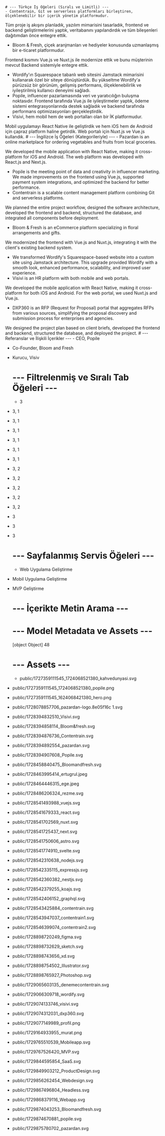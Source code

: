 
    # --- Türkçe İş Öğeleri (Sıralı ve Limitli) ---
    - Contentrain, Git ve serverless platformları birleştiren, ölçeklenebilir bir içerik yönetim platformudur.

Tüm proje iş akışını planladık, yazılım mimarisini tasarladık, frontend ve backend geliştirmelerini yaptık, veritabanını yapılandırdık ve tüm bileşenleri dağıtımdan önce entegre ettik.
- Bloom & Fresh, çiçek aranjmanları ve hediyeler konusunda uzmanlaşmış bir e-ticaret platformudur.

Frontend kısmını Vue.js ve Nuxt.js ile modernize ettik ve bunu müşterinin mevcut Backend sistemiyle entegre ettik.
- Wordify'ın Squarespace tabanlı web sitesini Jamstack mimarisini kullanarak özel bir siteye dönüştürdük. Bu yükseltme Wordify'a pürüzsüz bir görünüm, gelişmiş performans, ölçeklenebilirlik ve iyileştirilmiş kullanıcı deneyimi sağladı.
- Popile, influencer pazarlamasında veri ve yaratıcılığın buluşma noktasıdır. Frontend tarafında Vue.js ile iyileştirmeler yaptık, ödeme sistemi entegrasyonlarında destek sağladık ve backend tarafında performans optimizasyonları gerçekleştirdik.
- Visivi, hem mobil hem de web portalları olan bir İK platformudur.

Mobil uygulamayı React Native ile geliştirdik ve hem iOS hem de Android için çapraz platform haline getirdik. Web portalı için Nuxt.js ve Vue.js kullandık.
    # --- İngilizce İş Öğeleri (Kategorileriyle) ---
    - Pazardan is an online marketplace for ordering vegetables and fruits from local groceries. 

We developed the mobile application with React Native, making it cross-platform for iOS and Android. The web platform was developed with React.js and Next.js.
- Popile is the meeting point of data and creativity in influencer marketing. We made improvements on the frontend using Vue.js, supported payment system integrations, and optimized the backend for better performance.
- Contentrain is a scalable content management platform combining Git and serverless platforms.

We planned the entire project workflow, designed the software architecture, developed the frontend and backend, structured the database, and integrated all components before deployment.
- Bloom & Fresh is an eCommerce platform specializing in floral arrangements and gifts.

We modernized the frontend with Vue.js and Nuxt.js, integrating it with the client's existing backend system.
- We transformed Wordify's Squarespace-based website into a custom site using Jamstack architecture. This upgrade provided Wordify with a smooth look, enhanced performance, scalability, and improved user experience.
- Visivi is an HR platform with both mobile and web portals. 

We developed the mobile application with React Native, making it cross-platform for both iOS and Android. For the web portal, we used Nuxt.js and Vue.js.
- DXP360 is an RFP (Request for Proposal) portal that aggregates RFPs from various sources, simplifying the proposal discovery and submission process for enterprises and agencies.

We designed the project plan based on client briefs, developed the frontend and backend, structured the database, and deployed the project.
    # --- Referanslar ve İlişkili İçerikler ---
    - CEO, Popile
- Co-Founder, Bloom and Fresh
- Kurucu, Visiv
    # --- Filtrelenmiş ve Sıralı Tab Öğeleri ---
    - 3
- 3, 1
- 3, 1
- 3, 1
- 3, 1
- 3, 1
- 3, 1
- 3, 2
- 3, 2
- 3, 2
- 3, 2
- 3, 2
- 3
- 3
- 3
    # --- Sayfalanmış Servis Öğeleri ---
    - Web Uygulama Geliştirme
- Mobil Uygulama Geliştirme
- MVP Geliştirme
    # --- İçerikte Metin Arama ---
    
    # --- Model Metadata ve Assets ---
    [object Object]
    48
    # --- Assets ---
    - public/1727359111545_1724068521380_kahvedunyasi.svg
- public/1727359111545_1724068521380_popile.png
- public/1727359111545_1624068421380_hero.png
- public/1728078857706_pazardan-logo.8e05f16c 1.svg
- public/1728394832510_Visivi.svg
- public/1728394858114_Bloom&fresh.svg
- public/1728394876736_Contentrain.svg
- public/1728394892554_pazardan.svg
- public/1728394907608_Popile.svg
- public/1728458840475_Bloomandfresh.svg
- public/1728463995414_ertugrul.jpeg
- public/1728464446315_ege.jpeg
- public/1728486206324_rezme.svg
- public/1728541493988_vuejs.svg
- public/1728541679333_react.svg
- public/1728541702569_nuxt.svg
- public/1728541725437_next.svg
- public/1728541750606_astro.svg
- public/1728541774910_svelte.svg
- public/1728542310638_nodejs.svg
- public/1728542335115_expressjs.svg
- public/1728542360382_nestjs.svg
- public/1728542379255_koajs.svg
- public/1728542406152_graphql.svg
- public/1728543425884_contentrain.svg
- public/1728543947037_contentrain1.svg
- public/1728546399074_contentrain2.svg
- public/1728898720249_figma.svg
- public/1728898732629_sketch.svg
- public/1728898743656_xd.svg
- public/1728898754502_Illustrator.svg
- public/1728898765927_Photoshop.svg
- public/1729065603135_denemecontentrain.svg
- public/1729066309718_wordify.svg
- public/1729074133746_visivi.svg
- public/1729074312031_dxp360.svg
- public/1729077149989_profil.png
- public/1729164933955_murat.png
- public/1729765510539_Mobileapp.svg
- public/1729767526420_MVP.svg
- public/1729844595854_SaaS.svg
- public/1729849903212_ProductDesign.svg
- public/1729856262454_Webdesign.svg
- public/1729867496804_Headless.svg
- public/1729868379116_Webapp.svg
- public/1729874043253_Bloomandfresh.svg
- public/1729874670881_popile.svg
- public/1729875780702_pazardan.svg
    
